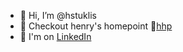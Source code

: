 - 👋 Hi, I’m @hstuklis
- 👀 Checkout henry's homepoint 🎯[hhp](https://hstuklis.github.io/)
- 💼 I'm on [LinkedIn](https://www.linkedin.com/in/henry-stuklis/)
